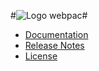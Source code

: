 #![Logo](https://github.com/proemmer/webpac-docs/icons/logo.jpg) webpac#

- [Documentation](https://github.com/proemmer/webpac-docs)
- [Release Notes](https://github.com/proemmer/webpac/releases)
- [License](LICENSE.md)
